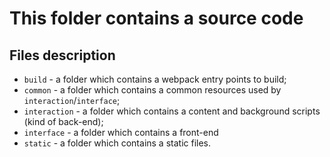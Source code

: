 # This folder contains a source code

## Files description

- `build` - a folder which contains a webpack entry points to build;
- `common` - a folder which contains a common resources used by `interaction`/`interface`;
- `interaction` - a folder which contains a content and background scripts (kind of back-end);
- `interface` - a folder which contains a front-end
- `static` - a folder which contains a static files.

